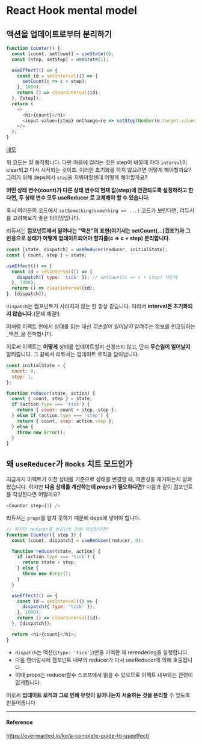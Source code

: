 # React Hook mental model

## 액션을 업데이트로부터 분리하기

```javascript
function Counter() {
  const [count, setCount] = useState(0);
  const [step, setStep] = useState(1);

  useEffect(() => {
    const id = setInterval(() => {
      setCount(c => c + step);
    }, 1000);
    return () => clearInterval(id);
  }, [step]);
  return (
    <>
      <h1>{count}</h1>
      <input value={step} onChange={e => setStep(Number(e.target.value))} />
    </>
  );
}
```
[데모](https://codesandbox.io/s/zxn70rnkx)

위 코드는 잘 동작합니다. 다만 마음에 걸리는 것은 step이 바뀔때 마다 `interval`이 clear되고 다시 시작되는 것이죠. 이러한 초기화를 하지 않으려면 어떻게 해야할까요? 그러기 위해 deps에서 `step`을 지워야할텐데 어떻게 해야할까요?

__어떤 상태 변수(count)가 다른 상태 변수의 현재 값(step)에 연관되도록 설정하려고 한다면, 두 상태 변수 모두 useReducer 로 교체해야 할 수 있습니다.__

혹시 여러분의 코드에서 `setSomething(something => ...)` 코드가 보인다면, 리듀서를 고려해보기 좋은 타이밍입니다.

리듀서는 __컴포넌트에서 일어나는 "액션"의 표현(여기서는 setCount(...)겠죠?)과 그 반응으로 상태가 어떻게 업데이트되어야 할지를(c => c + step) 분리합니다.__

```javascript
const [state, dispatch] = useReducer(reducer, initialState);
const { count, step } = state;

useEffect(() => {
  const id = setInterval(() => {
    dispatch({ type: 'tick' }); // setCount(c => c + step) 대신에
  }, 1000);
  return () => clearInterval(id);
}, [dispatch]);
```
`dispatch`는 컴포넌트가 사라지지 않는 한 항상 같습니다. 따라서 __interval은 초기화되지 않습니다.__(문제 해결!)

이처럼 이펙트 안에서 상태를 읽는 대신 _무슨일이 일어날지_ 알려주는 정보를 인코딩하는 _액션_을 전파합니다.

이로써 이펙트는 __어떻게__ 상태를 업데이트할지 신경쓰지 않고, 단지 __무슨일이 일어날지__ 알려줍니다. 그 끝에서 리듀서는 업데이트 로직을 담아냅니다.

```javascript
const initialState = {
  count: 0,
  step: 1,
};

function reducer(state, action) {
  const { count, step } = state;
  if (action.type === 'tick') {
    return { count: count + step, step };
  } else if (action.type === 'step') {
    return { count, step: action.step };
  } else {
    throw new Error();
  }
}
```

## 왜 `useReducer`가 `Hooks` 치트 모드인가

지금까지 이펙트가 이전 상태를 기준으로 상태를 변경할 때, 의존성을 제거하는지 살펴 봤습니다. 하지만 __다음 상태를 계산하는데 props가 필요하다면?__ 다음과 같이 컴포넌트를 작성한다면 어떨까요?

```javascript
<Counter step={1} />
```

리듀서는 `props`를 알지 못하기 때문에 deps에 넣어야 합니다.

```javascript
// 하지만 reducer를 컴포넌트 안에 작성한다면?
function Counter({ step }) {
  const [count, dispatch] = useReducer(reducer, 0);

  function reducer(state, action) {
    if (action.type === 'tick') {
      return state + step;
    } else {
      throw new Error();
    }
  }

  useEffect(() => {
    const id = setInterval(() => {
      dispatch({ type: 'tick' });
    }, 1000);
    return () => clearInterval(id);
  }, [dispatch]);

  return <h1>{count}</h1>;
}
```

- `dispatch`는 액션(`{type: 'tick'}`)만을 기억한 채 rerendering을 실행합니다.
- 다음 렌더링시에 컴포넌트 내부의 reducer가 다시 useReducer에 의해 호출됩니다.
- 이때 props는 reducer함수 스코프에서 읽을 수 있으므로 이펙트 내부와는 관련이 없게됩니다.

이로써 __업데이트 로직과 그로 인해 무엇이 일어나는지 서술하는 것을 분리할__ 수 있도록 만들어줍니다

---

#### Reference
https://overreacted.io/ko/a-complete-guide-to-useeffect/